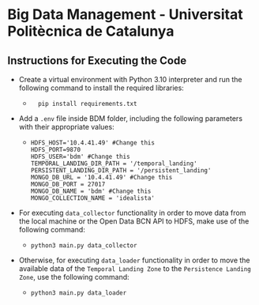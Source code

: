 # Big Data Management - Universitat Politècnica de Catalunya

## Instructions for Executing the Code

- Create a virtual environment with Python 3.10 interpreter and run the following command to install the required libraries:
  - ```
      pip install requirements.txt
    ```
- Add a `.env` file inside BDM folder, including the following parameters with their appropriate values:
  - ```
    HDFS_HOST='10.4.41.49' #Change this
    HDFS_PORT=9870
    HDFS_USER='bdm' #Change this
    TEMPORAL_LANDING_DIR_PATH = '/temporal_landing'
    PERSISTENT_LANDING_DIR_PATH = '/persistent_landing'
    MONGO_DB_URL = '10.4.41.49' #Change this
    MONGO_DB_PORT = 27017
    MONGO_DB_NAME = 'bdm' #Change this
    MONGO_COLLECTION_NAME = 'idealista'
    ```
- For executing `data_collector` functionality in order to move data from the local machine or the Open Data BCN API to HDFS, make use of the following command:
  - ``` 
    python3 main.py data_collector
    ```
- Otherwise, for executing `data_loader` functionality in order to move the available data of the `Temporal Landing Zone` to the `Persistence Landing Zone`, use the following command:
  - ```
    python3 main.py data_loader
    ```
